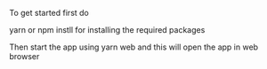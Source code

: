 To get started first do 

yarn or npm instll for installing the required packages

Then start the app using yarn web and this will open the app in web browser
